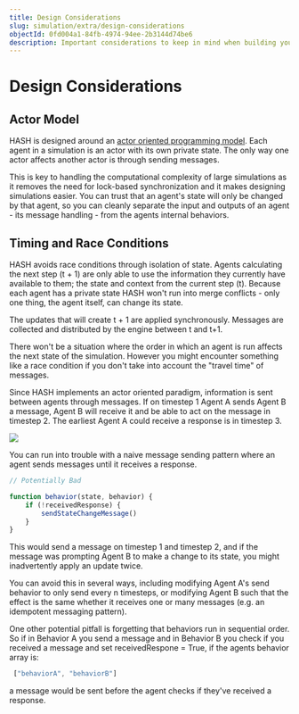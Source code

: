 ```yaml
---
title: Design Considerations
slug: simulation/extra/design-considerations
objectId: 0fd004a1-84fb-4974-94ee-2b3144d74be6
description: Important considerations to keep in mind when building your simulation
---
```


# Design Considerations

## Actor Model

HASH is designed around an [actor oriented programming model](https://en.wikipedia.org/wiki/Actor_model). Each agent in a simulation is an actor with its own private state. The only way one actor affects another actor is through sending messages. 

This is key to handling the computational complexity of large simulations as it removes the need for lock-based synchronization and it makes designing simulations easier. You can trust that an agent's state will only be changed by that agent, so you can cleanly separate the input and outputs of an agent - its message handling - from the agents internal behaviors. 

## Timing and Race Conditions

HASH avoids race conditions through isolation of state. Agents calculating the next step \(t + 1\) are only able to use the information they currently have available to them; the state and context from the current step \(t\). Because each agent has a private state HASH won't run into merge conflicts - only one thing, the agent itself, can change its state. 

The updates that will create t + 1 are applied synchronously. Messages are collected and distributed by the engine between t and t+1.

There won't be a situation where the order in which an agent is run affects the next state of the simulation. However you might encounter something like a race condition if you don't take into account the "travel time" of messages.

Since HASH implements an actor oriented paradigm, information is sent between agents through messages. If on timestep 1 Agent A sends Agent B a message, Agent B will receive it and be able to act on the message in timestep 2. The earliest Agent A could receive a response is in timestep 3. 

![](https://cdn-us1.hash.ai/site/docs/image%20%2815%29.png)



You can run into trouble with a naive message sending pattern where an agent sends messages until it receives a response.

```javascript
// Potentially Bad 

function behavior(state, behavior) {
    if (!receivedResponse) {
        sendStateChangeMessage()
    }
}
```

This would send a message on timestep 1 and timestep 2, and if the message was prompting Agent B to make a change to its state, you might inadvertently apply an update twice.

You can avoid this in several ways, including modifying Agent A's send behavior to only send every n timesteps, or modifying Agent B such that the effect is the same whether it receives one or many messages \(e.g. an idempotent messaging pattern\).

One other potential pitfall is forgetting that behaviors run in sequential order. So if in Behavior A you send a message and in Behavior B you check if you received a message and set receivedRespone = True, if the agents behavior array is:

```javascript
 ["behaviorA", "behaviorB"]
```

a message would be sent before the agent checks if they've received a response.

